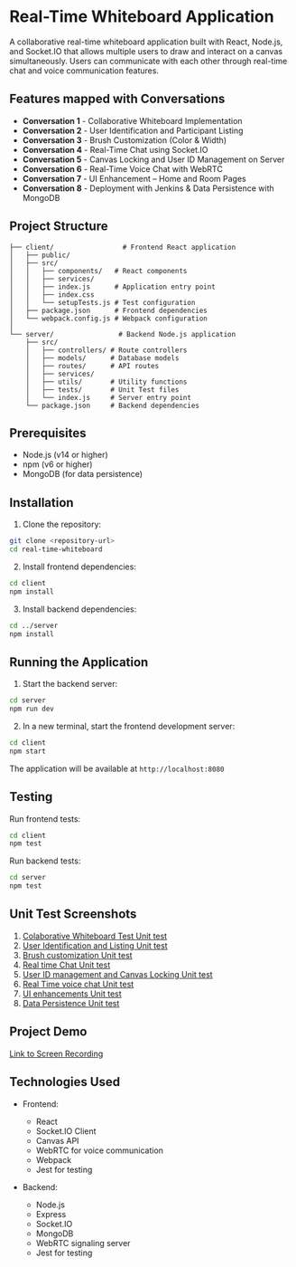 # Real-Time Whiteboard Application

A collaborative real-time whiteboard application built with React, Node.js, and Socket.IO that allows multiple users to draw and interact on a canvas simultaneously. Users can communicate with each other through real-time chat and voice communication features.

## Features mapped with Conversations

- **Conversation 1** - Collaborative Whiteboard Implementation
- **Conversation 2** - User Identification and Participant Listing
- **Conversation 3** - Brush Customization (Color & Width)
- **Conversation 4** - Real-Time Chat using Socket.IO
- **Conversation 5** - Canvas Locking and User ID Management on Server
- **Conversation 6** - Real-Time Voice Chat with WebRTC
- **Conversation 7** - UI Enhancement – Home and Room Pages
- **Conversation 8** - Deployment with Jenkins & Data Persistence with MongoDB

## Project Structure

```
├── client/                 # Frontend React application
│   ├── public/           
│   ├── src/              
│   │   ├── components/   # React components
│   │   ├── services/     
│   │   ├── index.js      # Application entry point
│   │   ├── index.css     
│   │   └── setupTests.js # Test configuration
│   ├── package.json      # Frontend dependencies
│   └── webpack.config.js # Webpack configuration
│
└── server/                # Backend Node.js application
    ├── src/              
    │   ├── controllers/ # Route controllers
    │   ├── models/      # Database models
    │   ├── routes/      # API routes
    │   ├── services/    
    │   ├── utils/       # Utility functions
    │   ├── tests/       # Unit Test files
    │   └── index.js     # Server entry point
    └── package.json     # Backend dependencies
```

## Prerequisites

- Node.js (v14 or higher)
- npm (v6 or higher)
- MongoDB (for data persistence)

## Installation

1. Clone the repository:
```bash
git clone <repository-url>
cd real-time-whiteboard
```

2. Install frontend dependencies:
```bash
cd client
npm install
```

3. Install backend dependencies:
```bash
cd ../server
npm install
```

## Running the Application

1. Start the backend server:
```bash
cd server
npm run dev
```

2. In a new terminal, start the frontend development server:
```bash
cd client
npm start
```

The application will be available at `http://localhost:8080`

## Testing

Run frontend tests:
```bash
cd client
npm test
```

Run backend tests:
```bash
cd server
npm test
```

## Unit Test Screenshots

1. [Colaborative Whiteboard Test Unit test](https://drive.google.com/file/d/1MEKVvnFXe7ro7ZNUM0qjX1kdCnLmUfYy/view?usp=share_link)
2. [User Identification and Listing Unit test](https://drive.google.com/file/d/1ZZGmd49zqXUmqn4uIiCgFt9yynnZoHJR/view?usp=share_link)
3. [Brush customization Unit test](https://drive.google.com/file/d/1x6Q6VpAA_S4dMGMUPQY_j8Dtrk8NFyZU/view?usp=share_link)
4. [Real time Chat Unit test](https://drive.google.com/file/d/1FWgxJBZlgqXIJP282VJylT_DnDe9fHma/view?usp=share_link)
5. [User ID management and Canvas Locking Unit test](https://drive.google.com/file/d/1ywBP_p3fvSaeyH6djysJYo9WdwmFo3uT/view?usp=share_link)
6. [Real Time voice chat Unit test](https://drive.google.com/file/d/1iiXSf_Sf1tbreBaw9VTq6QXXH2yHufxi/view?usp=share_link)
7. [UI enhancements Unit test](https://drive.google.com/file/d/1vZM61H-_T6nsawgdGZp2F6CwfDKwf5CX/view?usp=share_link)
8. [Data Persistence Unit test](https://drive.google.com/file/d/1C_Mt-t9k7g5eG4SY_-SgYLU_JAHJLa-C/view?usp=share_link)

## Project Demo

[Link to Screen Recording](https://drive.google.com/file/d/1fWKy8hNHFU-LGNV9lQjKyfXKqUFvOi3P/view?usp=sharing)

## Technologies Used

- Frontend:
  - React
  - Socket.IO Client
  - Canvas API
  - WebRTC for voice communication
  - Webpack
  - Jest for testing

- Backend:
  - Node.js
  - Express
  - Socket.IO
  - MongoDB
  - WebRTC signaling server
  - Jest for testing